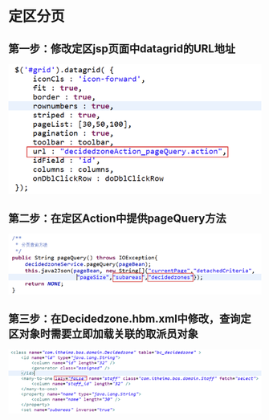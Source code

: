 # 定区分页

## 第一步：修改定区jsp页面中datagrid的URL地址

![](../../../../.gitbook/assets/image%20%28280%29.png)

## 第二步：在定区Action中提供pageQuery方法

![](../../../../.gitbook/assets/image%20%28137%29.png)

## 第三步：在Decidedzone.hbm.xml中修改，查询定区对象时需要立即加载关联的取派员对象

![](../../../../.gitbook/assets/image%20%2825%29.png)

